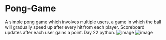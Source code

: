 # Pong-Game
A simple pong game which involves multiple users, a game in which the ball will gradually speed up after every hit from each player. Scoreboard updates after each user gains a point. Day 22 python.
![image](https://github.com/user-attachments/assets/d08e7c03-4abc-44ba-b6e6-74df8914001f)
![image](https://github.com/user-attachments/assets/14738760-e1d7-4647-ba67-79b1b4cc43ae)
